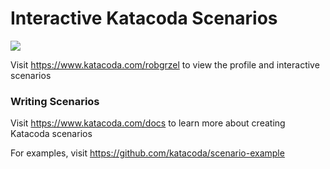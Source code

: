 # Interactive Katacoda Scenarios

[![](http://shields.katacoda.com/katacoda/robgrzel/count.svg)](https://www.katacoda.com/robgrzel "Get your profile on Katacoda.com")

Visit https://www.katacoda.com/robgrzel to view the profile and interactive scenarios

### Writing Scenarios
Visit https://www.katacoda.com/docs to learn more about creating Katacoda scenarios

For examples, visit https://github.com/katacoda/scenario-example
